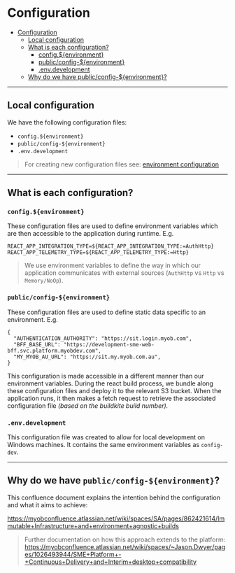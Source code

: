 # Configuration

- [Configuration](#configuration)
  - [Local configuration](#local-configuration)
  - [What is each configuration?](#what-is-each-configuration)
    - [config.${environment}](#configenvironment)
    - [public/config-${environment}](#publicconfig-environment)
    - [.env.development](#envdevelopment)
  - [Why do we have public/config-${environment}?](#why-do-we-have-publicconfig-environment)

---

## Local configuration

We have the following configuration files:
- `config.${environment}` 
- `public/config-${environment}`
- `.env.development`

> For creating new configuration files see: [environment configuration](/README.md#build-sme-web)

---

## What is each configuration?

### `config.${environment}`

These configuration files are used to define environment variables which are then accessible to the application during runtime. E.g.

```
REACT_APP_INTEGRATION_TYPE=${REACT_APP_INTEGRATION_TYPE:=AuthHttp}
REACT_APP_TELEMETRY_TYPE=${REACT_APP_TELEMETRY_TYPE:=Http}
```

> We use environment variables to define the way in which our application communicates with external sources (`AuthHttp` vs `Http` vs `Memory/NoOp`).


### `public/config-${environment}`

These configuration files are used to define static data specific to an environment. E.g.

```
{
  "AUTHENTICATION_AUTHORITY": "https://sit.login.myob.com",
  "BFF_BASE_URL": "https://development-sme-web-bff.svc.platform.myobdev.com",
  "MY_MYOB_AU_URL": "https://sit.my.myob.com.au",
}
```

This configuration is made accessible in a different manner than our environment variables. During the react build process, we bundle along these configuration files and deploy it to the relevant S3 bucket. When the application runs, it then makes a fetch request to retrieve the associated configuration file *(based on the buildkite build number).*

### `.env.development`

This configuration file was created to allow for local development on Windows machines. It contains the same environment variables as `config-dev`.

---


## Why do we have `public/config-${environment}`?

This confluence document explains the intention behind the configuration and what it aims to achieve:

https://myobconfluence.atlassian.net/wiki/spaces/SA/pages/862421614/Immutable+Infrastructure+and+environment+agnostic+builds

> Further documentation on how this approach extends to the platform:
> https://myobconfluence.atlassian.net/wiki/spaces/~Jason.Dwyer/pages/1026493944/SME+Platform+-+Continuous+Delivery+and+Interim+desktop+compatibility
